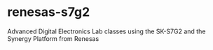 # renesas-s7g2
Advanced Digital Electronics Lab classes using the SK-S7G2 and the Synergy Platform from Renesas

